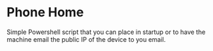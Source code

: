 # Phone Home

Simple Powershell script that you can place in startup or to have the machine email the public IP of the device to you email.

